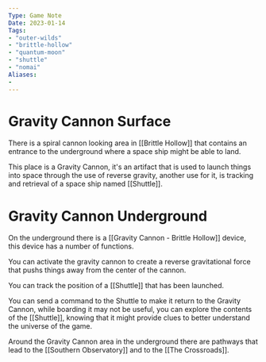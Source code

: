 ```yaml
---
Type: Game Note
Date: 2023-01-14
Tags:
- "outer-wilds"
- "brittle-hollow"
- "quantum-moon"
- "shuttle"
- "nomai"
Aliases:
- 
---
```

# Gravity Cannon Surface
There is a spiral cannon looking area in [[Brittle Hollow]] that contains an entrance to the underground where a space ship might be able to land.

This place is a Gravity Cannon, it's an artifact that is used to launch things into space through the use of reverse gravity, another use for it, is tracking and retrieval of a space ship named [[Shuttle]].

# Gravity Cannon Underground
On the underground there is a [[Gravity Cannon - Brittle Hollow]] device, this device has a number of functions.

You can activate the gravity cannon to create a reverse gravitational force that pushs things away from the center of the cannon.

You can track the position of a [[Shuttle]] that has been launched.

You can send a command to the Shuttle to make it return to the Gravity Cannon, while boarding it may not be useful, you can explore the contents of the [[Shuttle]], knowing that it might provide clues to better understand the universe of the game.

Around the Gravity Cannon area in the underground there are pathways that lead to the [[Southern Observatory]] and to the [[The Crossroads]].